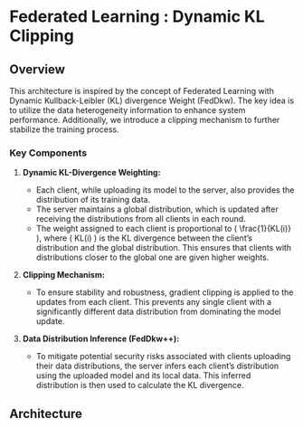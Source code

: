 # Federated Learning : Dynamic KL Clipping
## Overview
This architecture is inspired by the concept of Federated Learning with Dynamic Kullback-Leibler (KL) divergence Weight (FedDkw). The key idea is to utilize the data heterogeneity information to enhance system performance. Additionally, we introduce a clipping mechanism to further stabilize the training process.

### Key Components
1. **Dynamic KL-Divergence Weighting:**
   - Each client, while uploading its model to the server, also provides the distribution of its training data.
   - The server maintains a global distribution, which is updated after receiving the distributions from all clients in each round.
   - The weight assigned to each client is proportional to \( \frac{1}{KL(i)} \), where \( KL(i) \) is the KL divergence between the client’s distribution and the global distribution. This ensures that clients with distributions closer to the global one are given higher weights.

2. **Clipping Mechanism:**
   - To ensure stability and robustness, gradient clipping is applied to the updates from each client. This prevents any single client with a significantly different data distribution from dominating the model update.

3. **Data Distribution Inference (FedDkw++):**
   - To mitigate potential security risks associated with clients uploading their data distributions, the server infers each client’s distribution using the uploaded model and its local data. This inferred distribution is then used to calculate the KL divergence.

## Architecture


